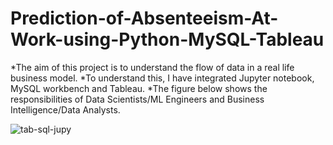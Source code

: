 # Prediction-of-Absenteeism-At-Work-using-Python-MySQL-Tableau

*The aim of this project is to understand the flow of data in a real life business model.
*To understand this, I have integrated Jupyter notebook, MySQL workbench and Tableau. 
*The figure below shows the responsibilities of Data Scientists/ML Engineers and Business Intelligence/Data Analysts.

![tab-sql-jupy](https://user-images.githubusercontent.com/113826990/232306866-b596e19d-7f14-4ed8-a8b0-3b5c0e5c1a19.png)
